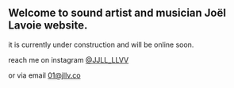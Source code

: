 ## Welcome to sound artist and musician Joël Lavoie website. 


it is currently under construction and will be online soon. 

reach me on instagram [@JJLL_LLVV](https://www.instagram.com/jjll_llvv/)

or via email [01@jllv.co](mailto:01@jllv.co) 
